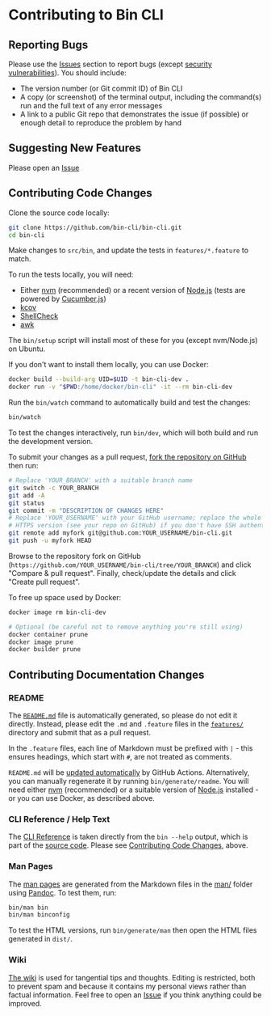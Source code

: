 # Contributing to Bin CLI

## Reporting Bugs

Please use the [Issues](https://github.com/bin-cli/bin-cli/issues) section to report bugs (except [security vulnerabilities](SECURITY.md)). You should include:

- The version number (or Git commit ID) of Bin CLI
- A copy (or screenshot) of the terminal output, including the command(s) run and the full text of any error messages
- A link to a public Git repo that demonstrates the issue (if possible) or enough detail to reproduce the problem by hand

## Suggesting New Features

Please open an [Issue](https://github.com/bin-cli/bin-cli/issues)

## Contributing Code Changes

Clone the source code locally:

```bash
git clone https://github.com/bin-cli/bin-cli.git
cd bin-cli
```

Make changes to `src/bin`, and update the tests in `features/*.feature` to match.

To run the tests locally, you will need:

- Either [nvm](https://github.com/nvm-sh/nvm) (recommended) or a recent version of [Node.js](https://nodejs.org/) (tests are powered by [Cucumber.js](https://cucumber.io/docs/installation/javascript/))
- [kcov](https://simonkagstrom.github.io/kcov/)
- [ShellCheck](https://www.shellcheck.net/)
- [awk](https://www.gnu.org/software/gawk/manual/gawk.html)

The `bin/setup` script will install most of these for you (except nvm/Node.js) on Ubuntu.

If you don't want to install them locally, you can use Docker:

```bash
docker build --build-arg UID=$UID -t bin-cli-dev .
docker run -v "$PWD:/home/docker/bin-cli" -it --rm bin-cli-dev
```

Run the `bin/watch` command to automatically build and test the changes:

```bash
bin/watch
```

To test the changes interactively, run `bin/dev`, which will both build and run the development version.

To submit your changes as a pull request, [fork the repository on GitHub](https://github.com/bin-cli/bin-cli/fork) then run:

```bash
# Replace 'YOUR_BRANCH' with a suitable branch name
git switch -c YOUR_BRANCH
git add -A
git status
git commit -m "DESCRIPTION OF CHANGES HERE"
# Replace 'YOUR_USERNAME' with your GitHub username; replace the whole URL with the
# HTTPS version (see your repo on GitHub) if you don't have SSH authentication set up
git remote add myfork git@github.com:YOUR_USERNAME/bin-cli.git
git push -u myfork HEAD
```

Browse to the repository fork on GitHub (`https://github.com/YOUR_USERNAME/bin-cli/tree/YOUR_BRANCH`) and click "Compare & pull request". Finally, check/update the details and click "Create pull request".

To free up space used by Docker:

```bash
docker image rm bin-cli-dev

# Optional (be careful not to remove anything you're still using)
docker container prune
docker image prune
docker builder prune
```

## Contributing Documentation Changes

### README

The [`README.md`](README.md) file is automatically generated, so please do not edit it directly. Instead, please edit the `.md` and `.feature` files in the [`features/`](features/) directory and submit that as a pull request.

In the `.feature` files, each line of Markdown must be prefixed with `|` - this ensures headings, which start with `#`, are not treated as comments.

`README.md` will be [updated automatically](.github/workflows/update-readme.yml) by GitHub Actions. Alternatively, you can manually regenerate it by running `bin/generate/readme`. You will need either [nvm](https://github.com/nvm-sh/nvm) (recommended) or a suitable version of [Node.js](https://nodejs.org/) installed - or you can use Docker, as described above.

### CLI Reference / Help Text

The [CLI Reference](README.md#cli-reference) is taken directly from the `bin --help` output, which is part of the [source code](src/bin). Please see [Contributing Code Changes](#contributing-code-changes), above.

### Man Pages

The [man pages](https://bin-cli.github.io/bin-cli/bin.1.html) are generated from the Markdown files in the [man/](man/) folder using [Pandoc](https://pandoc.org/). To test them, run:

```bash
bin/man bin
bin/man binconfig
```

To test the HTML versions, run `bin/generate/man` then open the HTML files generated in `dist/`.

### Wiki

[The wiki](https://github.com/bin-cli/bin-cli/wiki) is used for tangential tips and thoughts. Editing is restricted, both to prevent spam and because it contains my personal views rather than factual information. Feel free to open an [Issue](https://github.com/bin-cli/bin-cli/issues) if you think anything could be improved.
